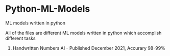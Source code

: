 # Python-ML-Models
ML models written in python

All of the files are different ML models written in python which accomplish different tasks

1. Handwritten Numbers AI - Published December 2021, Accurary 98-99%
